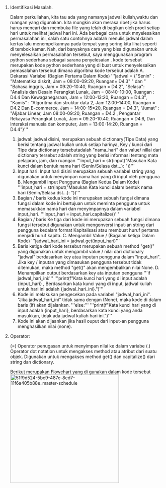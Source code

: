1. Identifikasi Masalah.
   
   Dalam perkuliahan, kita tau ada yang namanya jadwal kuliah,waktu dan ruangan yang digunakan.
   kita mungkin akan merasa ribet jika harus harus mencari dan membuka file yang telah di bagikan oleh prodi setiap hari untuk melihat jadwal 
   hari ini.
   Ada berbagai cara untuk mnyelesaikan permasalahan ini, salah satu contohnya adalah menulis jadwal dalam kertas lalu menempelkannya pada tempat yang sering kita lihat seperti di tembok kamar. 
   Nah, dari banyaknya cara yang bisa digunakan untuk menyelesaikan permasalahan tersebut, saya menggunakan program python sederhana sebagai sarana penyelesaian .
   kode tersebut merupakan kode python sederhana yang di buat untuk menyelesaikan pemasalahan tersebut dimana algoritma kode tersebut adalah
A. Dekarasi Variabel (Bagian Pertama 	Dalam Kode)
   '''jadwal = {"Senin" : "Matematika diskrit, Jam = 08:00-09:20, Ruangan= D4.3" " dan " "Bahasa inggris, Jam = 09:20-10:40, Ruangan = D4.2",
          "Selasa": "Analisis dan Desain Perangkat Lunak, Jam = 08:40-10:00, Ruangan : D4.4 Dan Kewaganegaraan, Jam = 12:00-13:20, Ruangan = D4.3",
          "Kamis" : "Algoritma dan struktur data 2, Jam 12:00-14:00, Ruangan = D4.2 Dan E-commerce, Jam = 14:00-15=20, Ruangan = D4.3",
          "Jumat" : "Aljabar Linear, Jam 08:00-09:20, Ruangan = D4.2 , Pengantar Rekayasa Perangkat Lunak, Jam = 09.20-10.40, Ruangan = D4.6, Dan Interaksi manusia dan komputer, Jam = 13:00-14:20, Ruangan = D4.4"}'''

   1. jadwal: jadwal disini, merupakan sebuah dictionary(Tipe Data) yang berisi tentang jadwal kuliah untuk setiap harinya, Key / kunci dari Tipe data dictionary tersebutadalah "nama_hari" dan value/ nillai dari dictionary tersebut adalah string yang berisi informasi tentang mata pelajaran, jam, dan ruangan
	 '''input_hari = str(input("Masukan Kata kunci dalam bentuk nama hari (Senin/Selasa dst...): "))'''
   2. Input hari: Input hari disini merupakan sebuah variabel string yang digunakan untuk menyimpan nama hari yang di input oleh pengguna
B. Mengambil Input Pengguna (Bagian Kedua Dalam Kode)
   '''input_hari = str(input("Masukan Kata kunci dalam bentuk nama hari (Senin/Selasa dst...): "))'''
	 2. Bagian / baris kedua kode ini merupakan sebuah fungsi dimana fungsi dalam kode ini bertujuan untuk meminta pengguna untuk memasukkan nama hari dan menyimpannya dalam variabel input_hari.
	 '''input_hari = input_hari.capitalize()'''
	 3. Bagian / baris Ke tiga dari kode ini merupakan sebuah fungsi dimana fungsi tersebut digunakan untuk mengonversi input-an string dari pengguna kedalam format Kapitalisasi atau membuat huruf pertama menjadi huruf kapita.
C. Mengambil Value / (Bagaian ketiga Dalam Kode)
   '''jadwal_hari_ini = jadwal.get(input_hari)'''
	 4. Baris ketiga dari kode tersebut merupakan sebuah method "get()" yang digunakan untuk mengambil value / nilai dari dictionary "jadwal" berdasarkan key atau inputan pengguna dalam "input_hari". Jika key / inputan yang dimasukan pengguna tersebut tidak ditemukan, maka method "get()" akan mengembalikan nilai None.
D. Menampilkan output berdasarkan key ata inputan pengguna
   '''if jadwal_hari_ini:'''
   '''print(f"Kata kunci hari yang di input adalah {input_hari} , Berdasarkan kata kunci yang di input, jadwal kuliah untuk hari ini adalah {jadwal_hari_ini}.")'''
   6. Kode ini melakukan pengecekan pada variabel "jadwal_hari_ini". "Jika jadwal_hari_ini" tidak sama dengan (None), maka kode di dalam baris (if) akan dijalankan.
  '''else:'''
  '''print(f"Kata kunci hari yang di input adalah  {input_hari}, berdasarkan kata kunci yang anda masukkan, tidak ada jadwal kuliah hari ini.")'''
   7. Kode ini akan dijaankan jika hasil ouput dari input-an pengguna menghasilkan nilai (none).

3. Operator:

   (=) Operator penugasan untuk menyimpan nilai ke dalam variabe
   (.) Operator dot notation untuk mengakses method atau atribut dari suatu objek. Digunakan untuk mengakses method get() dan capitalize() dari string dan dictionary.

   Berikut merupakan Flowchart yang di gunakan dalam kode tersebut   
		<img width="345" alt="51f9d524-5bc9-487e-8ed7-11f6a405b88e_master-schedule" src="https://github.com/Rifyal05/TugasAlgoritma1/assets/145568253/2e9038f1-3946-40e0-b143-6a12db934d79">
